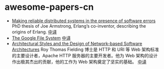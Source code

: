 # awesome-papers-cn

* [Making reliable distributed systems in the presence of software errors](http://erlang.org/download/armstrong_thesis_2003.pdf) PhD thesis of Joe Armstrong, Erlang’s co-inventor, describing the origins of Erlang. [中译](resources/面对软件错误构建可靠的分布式系统.pdf) 
* [The Google File System](https://research.google.com/archive/gfs-sosp2003.pdf)  [中译](resources/Google-File-System.pdf)
* [Architectural Styles and the Design of Network-based Software Architectures](https://www.ics.uci.edu/~fielding/pubs/dissertation/fielding_dissertation.pdf) Roy Thomas Fielding 博士是 HTTP 和 URI 等 Web 架构标准的主要设计者，Apache HTTP 服务器的主要开发者。他为 Web 架构的设计作出极其杰出的贡献，他的工作为 Web 架构奠定了坚实的基础。 [中译](resources/架构风格与基于网络的软件架构设计.pdf)
